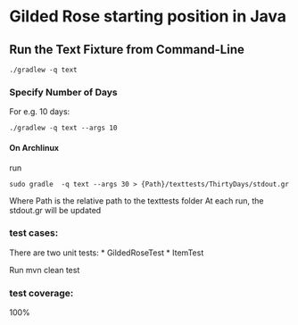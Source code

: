 # Gilded Rose starting position in Java

## Run the Text Fixture from Command-Line

```
./gradlew -q text
```

### Specify Number of Days

For e.g. 10 days:

```
./gradlew -q text --args 10
```

#### On Archlinux

run

    sudo gradle  -q text --args 30 > {Path}/texttests/ThirtyDays/stdout.gr

Where Path is the relative path to the texttests folder
At each run, the stdout.gr will be updated

### test cases:

There are two unit tests:
    * GildedRoseTest
    * ItemTest

Run
    mvn clean test

### test coverage:

100%
